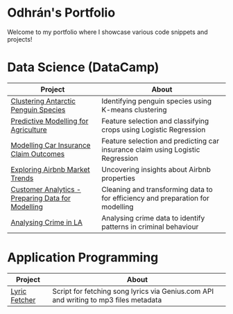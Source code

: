 # Odhrán's Portfolio

 Welcome to my portfolio where I showcase various code snippets and projects!

# Data Science (DataCamp)
| Project | About |
|---|---|
| [Clustering Antarctic Penguin Species](https://github.com/Dynamack/data_science/tree/main/Clustering%20Antarctic%20Penguin%20Species) | Identifying penguin species using K-means clustering |
| [Predictive Modelling for Agriculture](https://github.com/Dynamack/data_science/tree/main/Predictive%20Modelling%20for%20Agriculture) | Feature selection and classifying crops using Logistic Regression |
| [Modelling Car Insurance Claim Outcomes](https://github.com/Dynamack/data_science/tree/main/Modelling%20Car%20Insurance%20Claim%20Outcomes) | Feature selection and predicting car insurance claim using Logistic Regression |
| [Exploring Airbnb Market Trends](https://github.com/Dynamack/data_science/tree/main/Exploring%20Airbnb%20Market%20Trends) | Uncovering insights about Airbnb properties |
| [Customer Analytics - Preparing Data for Modelling](https://github.com/Dynamack/data_science/tree/main/Customer%20Analytics%20-%20Preparing%20Data%20for%20Modelling) | Cleaning and transforming data to for efficiency and preparation for modelling |
| [Analysing Crime in LA](https://github.com/Dynamack/data_science/tree/main/Analysing%20Crime%20in%20LA) | Analysing crime data to identify patterns in criminal behaviour |

# Application Programming
| Project | About |
|---|---|
| [Lyric Fetcher](https://github.com/Dynamack/Lyric_Fetcher) | Script for fetching song lyrics via Genius.com API and writing to mp3 files metadata |

